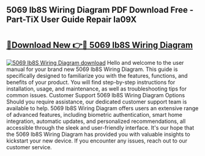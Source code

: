## 5069 Ib8S Wiring Diagram PDF Download Free - Part-TiX User Guide Repair Ia09X

# <h2><a href="http://dflwta5.blite.top/?on=5069+Ib8S+Wiring+Diagram">🔗Download New 👉🔴 5069 Ib8S Wiring Diagram</a></h2>

[![5069 Ib8S Wiring Diagram download](https://i.imgur.com/lujVjoI.png)](http://dflwta5.blite.top/?on=5069+Ib8S+Wiring+Diagram)
Hello and welcome to the user manual for your brand new 5069 Ib8S Wiring Diagram. This guide is specifically designed to familiarize you with the features, functions, and benefits of your product. You will find step-by-step instructions for installation, usage, and maintenance, as well as troubleshooting tips for common issues. Customer Support 5069 Ib8S Wiring Diagram Options Should you require assistance, our dedicated customer support team is available to help. 5069 Ib8S Wiring Diagram offers users an extensive range of advanced features, including biometric authentication, smart home integration, automatic updates, and personalized recommendations, all accessible through the sleek and user-friendly interface. It's our hope that the 5069 Ib8S Wiring Diagram has provided you with valuable insights to kickstart your new device. If you encounter any issues, reach out to our customer service.
